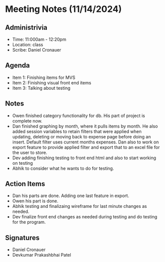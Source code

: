 # Meeting Notes (11/14/2024)

## Administrivia
* Time: 11:000am - 12:20pm
* Location: class
* Scribe: Daniel Cronauer

## Agenda

- Item 1: Finishing items for MVS
- Item 2: Finishing visual front end items
- Item 3: Talking about testing

## Notes

- Owen finished category functionality for db. His part of project is complete now.
- Dan finished graphing by month, where it pulls items by month. He also added session variables to retain filters that were applied when updating, deleting or moving back to expense page before doing an insert. Default filter uses current months expenses. Dan also to work on export feature to provide applied filter and export that to an excel file for the user to store.
- Dev adding finishing testing to front end html and also to start working on testing
- Abhik to consider what he wants to do for testing.

## Action Items

- Dan his parts are done. Adding one last feature in export.
- Owen his part is done.
- Abhik testing and finalizaing wireframe for last minute changes as needed.
- Dev finalize front end changes as needed during testing and do testing for the program.

## Signatures
- Daniel Cronauer
- Devkumar Prakashbhai Patel


